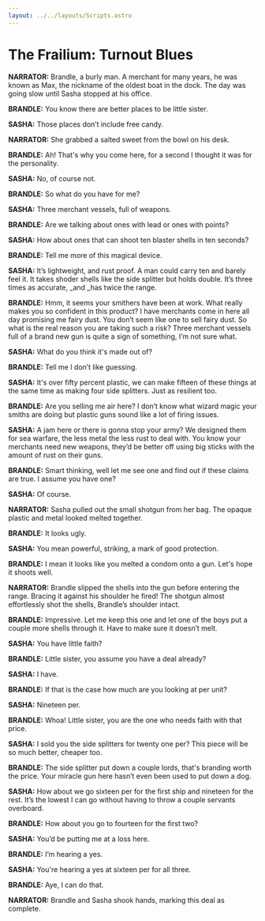 ```yaml
---
layout: ../../layouts/Scripts.astro
---
```


# The Frailium: Turnout Blues

**NARRATOR:**
Brandle, a burly man. A merchant for many years, he was known as Max, the nickname of the oldest boat in the dock. The day was going slow until Sasha stopped at his office. 

**BRANDLE:**
You know there are better places to be little sister.

**SASHA:**
Those places don’t include free candy.

**NARRATOR:**
She grabbed a salted sweet from the bowl on his desk. 

**BRANDLE:**
Ah! That's why you come here, for a second I thought it was for the personality.

**SASHA:**
No, of course not.

**BRANDLE:**
So what do you have for me?

**SASHA:**
Three merchant vessels, full of weapons.

**BRANDLE:**
Are we talking about ones with lead or ones with points?

**SASHA:**
How about ones that can shoot ten blaster shells in ten seconds?

**BRANDLE:**
Tell me more of this magical device.

**SASHA:**
It’s lightweight, and rust proof. A man could carry ten and barely feel it. It takes shoder shells like the side splitter but holds double. It’s three times as accurate, _and _has twice the range.

**BRANDLE:**
Hmm, it seems your smithers have been at work. What really makes you so confident in this product? I have merchants come in here all day promising me fairy dust. You don’t seem like one to sell fairy dust. So what is the real reason you are taking such a risk? Three merchant vessels full of a brand new gun is quite a sign of something, I’m not sure what.

**SASHA:**
What do you think it's made out of?

**BRANDLE:**
Tell me I don’t like guessing.

**SASHA:**
It's over fifty percent plastic, we can make fifteen of these things at the same time as making four side splitters. Just as resilient too.

**BRANDLE:**
Are you selling me air here? I don’t know what wizard magic your smiths are doing but plastic guns sound like a lot of firing issues.

**SASHA:**
A jam here or there is gonna stop your army? We designed them for sea warfare, the less metal the less rust to deal with. You know your merchants need new weapons, they’d be better off using big sticks with the amount of rust on their guns.

**BRANDLE:**
Smart thinking, well let me see one and find out if these claims are true. I assume you have one?

**SASHA:**
Of course.

**NARRATOR:**
Sasha pulled out the small shotgun from her bag. The opaque plastic and metal looked melted together. 

**BRANDLE:**
It looks ugly.

**SASHA:**
You mean powerful, striking, a mark of good protection.

**BRANDLE:**
I mean it looks like you melted a condom onto a gun. Let's hope it shoots well.

**NARRATOR:**
Brandle slipped the shells into the gun before entering the range. Bracing it against his shoulder he fired! The shotgun almost effortlessly shot the shells, Brandle’s shoulder intact. 

**BRANDLE:**
Impressive. Let me keep this one and let one of the boys put a couple more shells through it. Have to make sure it doesn’t melt.

**SASHA:**
You have little faith?

**BRANDLE:**
Little sister, you assume you have a deal already?

**SASHA:**
I have.

**BRANDLE:**
If that is the case how much are you looking at per unit?

**SASHA:**
Nineteen per.

**BRANDLE:**
Whoa! Little sister, you are the one who needs faith with that price.

**SASHA:**
I sold you the side splitters for twenty one per? This piece will be so much better, cheaper too.

**BRANDLE:**
The side splitter put down a couple lords, that's branding worth the price. Your miracle gun here hasn’t even been used to put down a dog.

**SASHA:**
How about we go sixteen per for the first ship and nineteen for the rest. It’s the lowest I can go without having to throw a couple servants overboard.

**BRANDLE:**
How about you go to fourteen for the first two?

**SASHA:**
You’d be putting me at a loss here.

**BRANDLE:**
I’m hearing a yes.

**SASHA:**
You're hearing a yes at sixteen per for all three.

**BRANDLE:**
Aye, I can do that.

**NARRATOR:**
Brandle and Sasha shook hands, marking this deal as complete.

